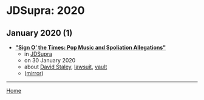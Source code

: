 # JDSupra: 2020

## January 2020 (1)

 - [**"Sign O’ the Times: Pop Music and Spoliation Allegations"**](https://www.jdsupra.com/legalnews/sign-o-the-times-pop-music-and-45017/)
    - in [JDSupra](../../../publications/f-j/jdsupra/index.md)
    - on 30 January 2020
    - about [David Staley](../../../topics/david-staley/index.md), [lawsuit](../../../topics/lawsuit/index.md), [vault](../../../topics/vault/index.md)
    - ([mirror](https://web.archive.org/web/*/https://www.jdsupra.com/legalnews/sign-o-the-times-pop-music-and-45017/))

----

[Home](../index.md)
